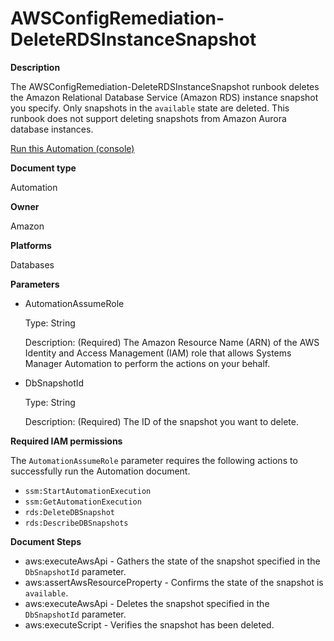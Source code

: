 # AWSConfigRemediation\-DeleteRDSInstanceSnapshot<a name="automation-aws-delete-rds-snapshot"></a>

**Description**

The AWSConfigRemediation\-DeleteRDSInstanceSnapshot runbook deletes the Amazon Relational Database Service \(Amazon RDS\) instance snapshot you specify\. Only snapshots in the `available` state are deleted\. This runbook does not support deleting snapshots from Amazon Aurora database instances\.

[Run this Automation \(console\)](https://console.aws.amazon.com/systems-manager/automation/execute/AWSConfigRemediation-DeleteRDSInstanceSnapshot)

**Document type**

Automation

**Owner**

Amazon

**Platforms**

Databases

**Parameters**
+ AutomationAssumeRole

  Type: String

  Description: \(Required\) The Amazon Resource Name \(ARN\) of the AWS Identity and Access Management \(IAM\) role that allows Systems Manager Automation to perform the actions on your behalf\.
+ DbSnapshotId

  Type: String

  Description: \(Required\) The ID of the snapshot you want to delete\.

**Required IAM permissions**

The `AutomationAssumeRole` parameter requires the following actions to successfully run the Automation document\.
+ `ssm:StartAutomationExecution`
+ `ssm:GetAutomationExecution`
+ `rds:DeleteDBSnapshot`
+ `rds:DescribeDBSnapshots`

**Document Steps**
+ aws:executeAwsApi \- Gathers the state of the snapshot specified in the `DbSnapshotId` parameter\.
+ aws:assertAwsResourceProperty \- Confirms the state of the snapshot is `available`\.
+ aws:executeAwsApi \- Deletes the snapshot specified in the `DbSnapshotId` parameter\.
+ aws:executeScript \- Verifies the snapshot has been deleted\.